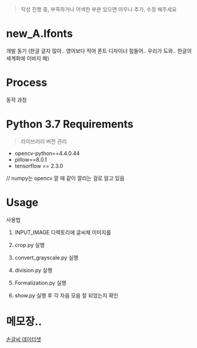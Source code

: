 > 작성 진행 중, 부족하거나 어색한 부분 있으면 아무나 추가, 수정 해주세요

# new_A.Ifonts

개발 동기 (한글 글자 많아.. 영어보다 적어 폰트 디자이너 힘들어.. 우리가 도와.. 한글의 세계화에 이바지 해)

# Process

동작 과정

# Python 3.7 Requirements

> 라이브러리 버전 관리

- opencv-python==4.4.0.44
- pillow==8.0.1
- tensorflow == 2.3.0

// numpy는 opencv 깔 때 같이 깔리는 걸로 알고 있음

# Usage

사용법

1. INPUT_IMAGE 디렉토리에 글씨체 이미지를 

2. crop.py 실행

3. convert_grayscale.py 실행

4. division.py 실행

5. Formalization.py 실행

6. show.py 실행 후 
   각 자음 모음 잘 되었는지 확인

# 메모장..

[손글씨 데이터셋](https://drive.google.com/file/d/1dIlFuKEJLK09IqLET5nfai3q7h_XAOmT/view?usp=sharing)
